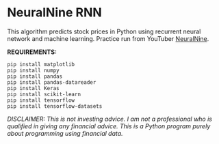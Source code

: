 # NeuralNine RNN
This algorithm predicts stock prices in Python using recurrent neural network and machine learning. Practice run from YouTuber <a href="https://www.youtube.com/watch?v=PuZY9q-aKLw&t=220s">NeuralNine</a>.

<b>REQUIREMENTS:</b>

<pre>
<code>pip install matplotlib
pip install numpy
pip install pandas
pip install pandas-datareader
pip install Keras
pip install scikit-learn
pip install tensorflow
pip install tensorflow-datasets</code>
</pre>

<i>DISCLAIMER: This is not investing advice. I am not a professional who is qualified in giving any financial advice. This is a Python program purely about programming using financial data.</i>
